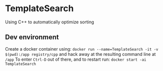 # TemplateSearch
Using C++ to automatically optimize sorting

## Dev environment
Create a docker container using:
`docker run --name=TemplateSearch -it -v $(pwd):/app registry/cpp`
and hack away at the resulting command line at `/app`
To enter `Ctrl-D` out of there, and to restart run:
`docker start -ai TemplateSearch`
